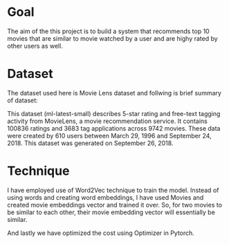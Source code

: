 # Goal
The aim of the this project is to build a system that recommends top 10 movies that are similar to movie watched by a user and are highy rated by other users as well.

# Dataset
The dataset used here is Movie Lens dataset and follwing is brief summary of dataset:

This dataset (ml-latest-small) describes 5-star rating and free-text tagging activity from MovieLens, a movie recommendation service. It contains 100836 ratings and 3683 tag applications across 9742 movies. These data were created by 610 users between March 29, 1996 and September 24, 2018. This dataset was generated on September 26, 2018.

# Technique
I have employed use of Word2Vec technique to train the model. Instead of using words and creating word embeddings, I have used Movies and created movie embeddings vector and trained it over. So, for two movies to be similar to each other, their movie embedding vector will essentially be similar.

And lastly we have optimized the cost using Optimizer in Pytorch.


